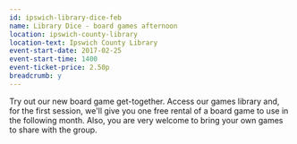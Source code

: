 ```yaml
---
id: ipswich-library-dice-feb
name: Library Dice - board games afternoon
location: ipswich-county-library
location-text: Ipswich County Library
event-start-date: 2017-02-25
event-start-time: 1400
event-ticket-price: 2.50p
breadcrumb: y
---
```


Try out our new board game get-together. Access our games library and, for the first session, we'll give you one free rental of a board game to use in the following month. Also, you are very welcome to bring your own games to share with the group.
